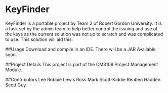 # KeyFinder
KeyFinder is a portable project by Team 2 of Robert Gordon University. It is a task set by the admin team to help better control
the issuing and use of the keys as the current solution was not up to scratch and was complicated to use. This solution
will aid this.

##Usage
Download and compile in an IDE. There will be a JAR Available soon.

##Project Details
This project is part of the CM3108 Project Management Module.

##Contributors
Lee Robbie
Lewis Ross
Mark Scott-Kiddie
Reuben Hadden
Scott Guy